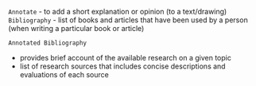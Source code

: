 `Annotate` - to add a short explanation or opinion (to a text/drawing)
`Bibliography` - list of books and articles that have been used by a person (when writing a particular book or article)

`Annotated Bibliography` 
- provides brief account of the available research on a given topic
- list of research sources that includes concise descriptions and evaluations of each source